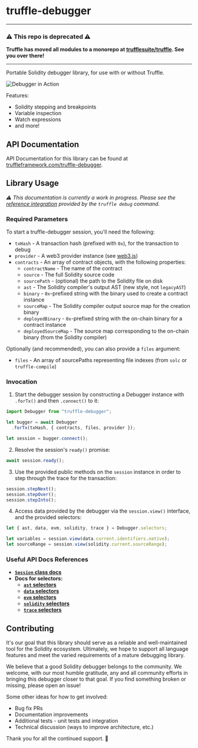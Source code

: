 # truffle-debugger

-----------------------

### :warning: This repo is deprecated :warning:
**Truffle has moved all modules to a monorepo at [trufflesuite/truffle](https://github.com/trufflesuite/truffle). See you over there!**

-----------------------

Portable Solidity debugger library, for use with or without Truffle.

![Debugger in Action](https://i.imgur.com/0j5m4KW.gif)

Features:
- Solidity stepping and breakpoints
- Variable inspection
- Watch expressions
- and more!

## API Documentation

API Documentation for this library can be found at [truffleframework.com/truffle-debugger](http://truffleframework.com/truffle-debugger/).

## Library Usage

_:warning: This documentation is currently a work in progress.
Please see the [reference integration](https://github.com/trufflesuite/truffle-core/blob/develop/lib/commands/debug.js) provided by the `truffle debug` command._

### Required Parameters

To start a truffle-debugger session, you'll need the following:

- `txHash` - A transaction hash (prefixed with `0x`), for the transaction to debug
- `provider` - A web3 provider instance (see [web3.js](https://github.com/ethereum/web3.js/))
- `contracts` -  An array of contract objects, with the following properties:
  - `contractName` - The name of the contract
  - `source` - The full Solidity source code
  - `sourcePath` - (optional) the path to the Solidity file on disk
  - `ast` - The Solidity compiler's output AST (new style, not `legacyAST`)
  - `binary` - `0x`-prefixed string with the binary used to create a contract instance
  - `sourceMap` - The Solidity compiler output source map for the creation binary
  - `deployedBinary` - `0x`-prefixed string with the on-chain binary for a contract instance
  - `deployedSourceMap` - The source map corresponding to the on-chain binary (from the Solidity compiler)

Optionally (and recommended), you can also provide a `files` argument:

- `files` - An array of sourcePaths representing file indexes (from `solc` or `truffle-compile`)

### Invocation

1. Start the debugger session by constructing a Debugger instance with `.forTx()` and then `.connect()` to it:

```javascript
import Debugger from "truffle-debugger";

let bugger = await Debugger
  .forTx(txHash, { contracts, files, provider });

let session = bugger.connect();
```

2. Resolve the session's `ready()` promise:

```javascript
await session.ready();
```

3. Use the provided public methods on the `session` instance in order to step through the trace for the transaction:

```javascript
session.stepNext();
session.stepOver();
session.stepInto();
```

4. Access data provided by the debugger via the `session.view()` interface, and the provided selectors:

```javascript
let { ast, data, evm, solidity, trace } = Debugger.selectors;

let variables = session.view(data.current.identifiers.native);
let sourceRange = session.view(solidity.current.sourceRange);
```

### Useful API Docs References

- [**`Session` class docs**](http://truffleframework.com/truffle-debugger/class/lib/session/index.js~Session.html)
- **Docs for selectors:**
  - [**`ast` selectors**](http://truffleframework.com/truffle-debugger/identifiers.html#ast-selectors)
  - [**`data` selectors**](http://truffleframework.com/truffle-debugger/identifiers.html#data-selectors)
  - [**`evm` selectors**](http://truffleframework.com/truffle-debugger/identifiers.html#evm-selectors)
  - [**`solidity` selectors**](http://truffleframework.com/truffle-debugger/identifiers.html#solidity-selectors)
  - [**`trace` selectors**](http://truffleframework.com/truffle-debugger/identifiers.html#trace-selectors)

## Contributing

It's our goal that this library should serve as a reliable and well-maintained tool for the Solidity ecosystem. Ultimately, we hope to support all language features and meet the varied requirements of a mature debugging library.

We believe that a good Solidity debugger belongs to the community. We welcome, with our most humble gratitude, any and all community efforts in bringing this debugger closer to that goal. If you find something broken or missing, please open an issue!

Some other ideas for how to get involved:
- Bug fix PRs
- Documentation improvements
- Additional tests - unit tests and integration
- Technical discussion (ways to improve architecture, etc.)

Thank you for all the continued support. :bow:
